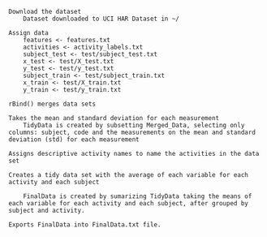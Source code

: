 
    Download the dataset
        Dataset downloaded to UCI HAR Dataset in ~/

    Assign data
        features <- features.txt 
        activities <- activity_labels.txt
        subject_test <- test/subject_test.txt 
        x_test <- test/X_test.txt 
        y_test <- test/y_test.txt
        subject_train <- test/subject_train.txt
        x_train <- test/X_train.txt
        y_train <- test/y_train.txt

    rBind() merges data sets
    
    Takes the mean and standard deviation for each measurement
        TidyData is created by subsetting Merged_Data, selecting only columns: subject, code and the measurements on the mean and standard deviation (std) for each measurement

    Assigns descriptive activity names to name the activities in the data set
      
    Creates a tidy data set with the average of each variable for each activity and each subject
      
        FinalData is created by sumarizing TidyData taking the means of each variable for each activity and each subject, after grouped by subject and activity.
        
    Exports FinalData into FinalData.txt file.
